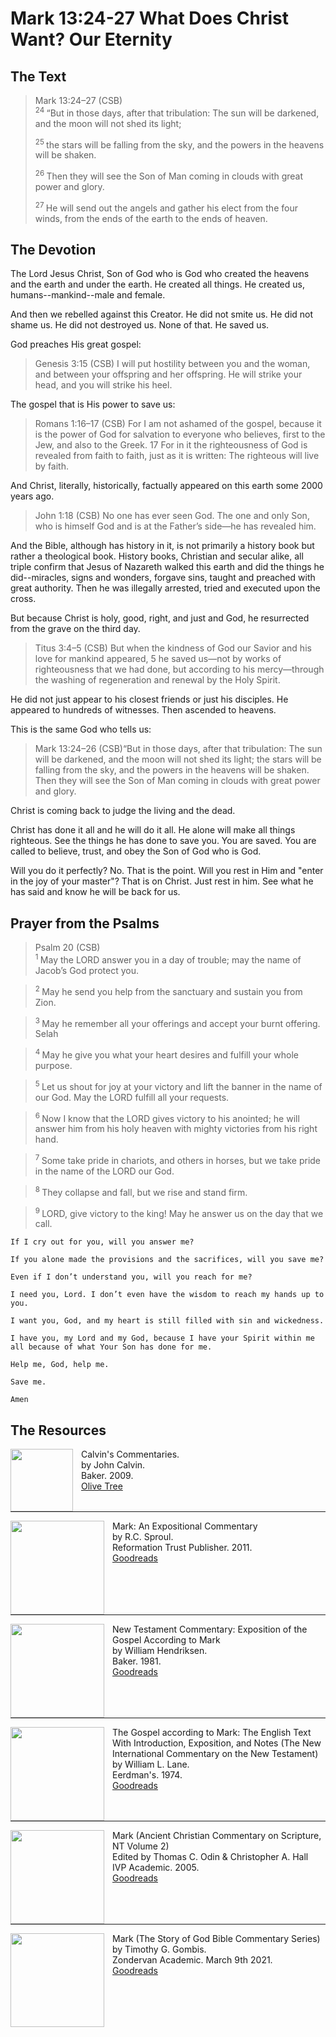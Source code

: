 # Mark 13:24-27 What Does Christ Want? Our Eternity

## The Text

>Mark 13:24–27 (CSB)  
><sup> 24 </sup> “But in those days, after that tribulation: The sun will be darkened, and the moon will not shed its light; 
>
><sup> 25 </sup> the stars will be falling from the sky, and the powers in the heavens will be shaken. 
>
><sup> 26 </sup> Then they will see the Son of Man coming in clouds with great power and glory. 
>
><sup> 27 </sup> He will send out the angels and gather his elect from the four winds, from the ends of the earth to the ends of heaven.

## The Devotion

The Lord Jesus Christ, Son of God who is God who created the heavens and the earth and under the earth. He created all things. He created us, humans--mankind--male and female.

And then we rebelled against this Creator. He did not smite us. He did not shame us. He did not destroyed us. None of that. He saved us.

God preaches His great gospel:

>Genesis 3:15 (CSB) I will put hostility between you and the woman, and between your offspring and her offspring. He will strike your head, and you will strike his heel.

The gospel that is His power to save us:

>Romans 1:16–17 (CSB) For I am not ashamed of the gospel, because it is the power of God for salvation to everyone who believes, first to the Jew, and also to the Greek. 17 For in it the righteousness of God is revealed from faith to faith, just as it is written: The righteous will live by faith.

And Christ, literally, historically, factually appeared on this earth some 2000 years ago. 

>John 1:18 (CSB) No one has ever seen God. The one and only Son, who is himself God and is at the Father’s side—he has revealed him.

And the Bible, although has history in it, is not primarily a history book but rather a theological book. History books, Christian and secular alike, all triple confirm that Jesus of Nazareth walked this earth and did the things he did--miracles, signs and wonders, forgave sins, taught and preached with great authority. Then he was illegally arrested, tried and executed upon the cross. 

But because Christ is holy, good, right, and just and God, he resurrected from the grave on the third day.

>Titus 3:4–5 (CSB) But when the kindness of God our Savior and his love for mankind appeared, 5 he saved us—not by works of righteousness that we had done, but according to his mercy—through the washing of regeneration and renewal by the Holy Spirit.

He did not just appear to his closest friends or just his disciples. He appeared to hundreds of witnesses. Then ascended to heavens.

This is the same God who tells us:

>Mark 13:24–26 (CSB)“But in those days, after that tribulation: The sun will be darkened, and the moon will not shed its light; the stars will be falling from the sky, and the powers in the heavens will be shaken. Then they will see the Son of Man coming in clouds with great power and glory.

Christ is coming back to judge the living and the dead.

Christ has done it all and he will do it all. He alone will make all things righteous. See the things he has done to save you. You are saved. You are called to believe, trust, and obey the Son of God who is God. 

Will you do it perfectly? No. That is the point. Will you rest in Him and "enter in the joy of your master"? That is on Christ. Just rest in him. See what he has said and know he will be back for us.

## Prayer from the Psalms

>Psalm 20 (CSB)  
><sup> 1  </sup>May the LORD answer you in a day of trouble; may the name of Jacob’s God protect you.

><sup> 2  </sup>May he send you help from the sanctuary and sustain you from Zion.

><sup> 3  </sup>May he remember all your offerings and accept your burnt offering. Selah

><sup> 4  </sup>May he give you what your heart desires and fulfill your whole purpose.

><sup> 5  </sup>Let us shout for joy at your victory and lift the banner in the name of our God. May the LORD fulfill all your requests.

><sup> 6  </sup>Now I know that the LORD gives victory to his anointed; he will answer him from his holy heaven with mighty victories from his right hand.

><sup> 7  </sup>Some take pride in chariots, and others in horses, but we take pride in the name of the LORD our God.

><sup> 8  </sup>They collapse and fall, but we rise and stand firm.

><sup> 9  </sup>LORD, give victory to the king! May he answer us on the day that we call.

```text
If I cry out for you, will you answer me?

If you alone made the provisions and the sacrifices, will you save me?

Even if I don’t understand you, will you reach for me?

I need you, Lord. I don’t even have the wisdom to reach my hands up to you.

I want you, God, and my heart is still filled with sin and wickedness.

I have you, my Lord and my God, because I have your Spirit within me all because of what Your Son has done for me.

Help me, God, help me.

Save me.

Amen
```

## The Resources

<p style="clear:both;">

<img src="/images/commentary-calvin-set.png" align="left" width="100" style="padding-right: 10px" />Calvin's Commentaries.  
by John Calvin.  
Baker. 2009.  
[Olive Tree](https://www.olivetree.com/store/product.php?productid=17517)

<p style="clear:both;">

---

<img src="/images/commentary-mark-sproul.jpg" align="left" width="150" style="padding-right: 10px" />Mark: An Expositional Commentary  
by R.C. Sproul.  
Reformation Trust Publisher. 2011.  
[Goodreads](https://www.goodreads.com/book/show/13329901-mark?ac=1&from_search=true&qid=AjPCOwNAXj&rank=1)

<p style="clear:both;">

---

<img src="/images/commentary-mark-hendriksen.jpg" align="left" width="150" style="padding-right: 10px" />New Testament Commentary: Exposition of the Gospel According to Mark  
by William Hendriksen.  
Baker. 1981.  
[Goodreads](https://www.goodreads.com/book/show/2365098.Mark)

<p style="clear:both;">

---

<img src="/images/commentary-mark-lane.jpg" align="left" width="150" style="padding-right: 10px" />The Gospel according to Mark: The English Text With Introduction, Exposition, and Notes (The New International Commentary on the New Testament)  
by William L. Lane.  
Eerdman's. 1974.  
[Goodreads](https://www.goodreads.com/book/show/978619.The_Gospel_of_Mark?from_search=true&from_srp=true&qid=UOUMUiJ7z4&rank=2)

<p style="clear:both;">

---

<img src="/images/commentary-mark-oden.jpg" align="left" width="150" style="padding-right: 10px" />Mark (Ancient Christian Commentary on Scripture, NT Volume 2)  
Edited by Thomas C. Odin & Christopher A. Hall  
IVP Academic. 2005.  
[Goodreads](https://www.goodreads.com/book/show/33015669-mark)

<p style="clear:both;">

---

<img src="/images/commentary-mark-gombis.jpg" align="left" width="150" style="padding-right: 10px" />Mark (The Story of God Bible Commentary Series)  
by Timothy G. Gombis.   
Zondervan Academic. March 9th 2021.  
[Goodreads](https://www.goodreads.com/book/show/54287613-mark)

<p style="clear:both;">
